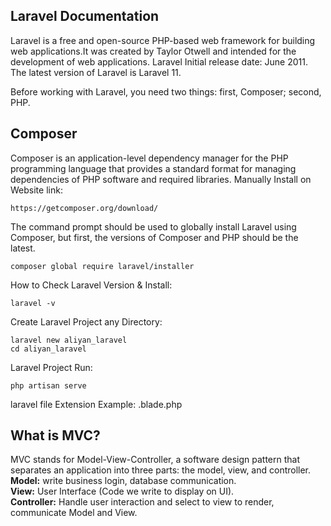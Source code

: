 ## Laravel Documentation

Laravel is a free and open-source PHP-based web framework for building web applications.It was created by Taylor Otwell and intended for the development of web applications.
Laravel Initial release date: June 2011.
The latest version of Laravel is Laravel 11.

Before working with Laravel, you need two things: first, Composer; second, PHP.


## Composer 

Composer is an application-level dependency manager for the PHP programming language that provides a standard format for managing dependencies of PHP software and required libraries.
Manually Install on Website link:
```
https://getcomposer.org/download/
```

The command prompt should be used to globally install Laravel using Composer, but first, the versions of Composer and PHP should be the latest.

```
composer global require laravel/installer
```

How to Check Laravel Version & Install:
```
laravel -v 
```

Create Laravel Project any Directory:
```
laravel new aliyan_laravel
cd aliyan_laravel
```

Laravel Project Run:
```
php artisan serve
```

laravel file Extension Example:
.blade.php


## What is MVC?

MVC stands for Model-View-Controller, a software design pattern that separates an application into three parts: the model, view, and controller.<br/> 
<b>Model:</b> write business login, database communication.<br/> 
<b>View:</b> User Interface (Code we write to display on UI).<br/> 
<b>Controller:</b> Handle user interaction  and select to view to render, communicate Model and View.